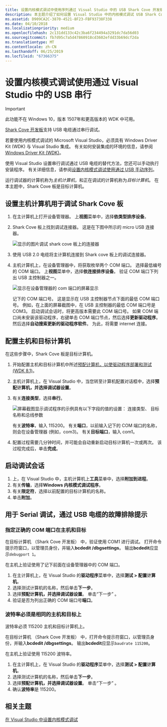 ```yaml
---
title: 设置内核模式调试中使用序列通过 Visual Studio 中的 USB Shark Cove 开发板
description: 本主题介绍了如何设置 Visual Studio 中的内核模式调试 USB Shark Cove 开发板。
ms.assetid: D909CA2C-3870-4521-8F23-FBF93738F338
ms.date: 04/10/2018
ms.localizationpriority: medium
ms.openlocfilehash: 2c131dd133c42c3ba6f234494a3291dc7da56d03
ms.sourcegitcommit: fb7d95c7a5d47860918cd3602efdd33b69dcf2da
ms.translationtype: MT
ms.contentlocale: zh-CN
ms.lasthandoff: 06/25/2019
ms.locfileid: "67366375"
---
```

# <a name="span-iddebuggersettingupkernel-modedebuggingusingserialoverusbinvisualstudiospansetting-up-kernel-mode-debugging-using-serial-over-usb-in-visual-studio"></a><span id="debugger.setting_up_kernel-mode_debugging_using_serial_over_usb_in_visual_studio"></span>设置内核模式调试使用通过 Visual Studio 中的 USB 串行

> [!IMPORTANT]
> 此功能不在 Windows 10，版本 1507年和更高版本的 WDK 中可用。
>

[Shark Cove 开发板](https://go.microsoft.com/fwlink/p?linkid=403168)支持 USB 电缆通过串行调试。

若要使用内核模式调试的 Microsoft Visual Studio，必须具有 Windows Driver Kit (WDK) 与 Visual Studio 集成。 有关如何安装集成的环境的信息，请参阅[Windows Driver Kit (WDK)](https://go.microsoft.com/fwlink/p?linkid=301383)。

使用 Visual Studio 设置串行调试通过 USB 电缆的替代方法，您还可以手动执行安装程序。 有关详细信息，请参阅[设置内核模式调试使用通过 USB 手动序列](setting-up-kernel-mode-debugging-using-serial-over-usb-manually-.md)。

运行调试器的计算机称为*主机计算机*，和正在调试的计算机称为*目标计算机*。 在本主题中，Shark Cove 板是目标计算机。

## <a name="span-idsettingupahostcomputerfordebuggingthesharkscoveboardspanspan-idsettingupahostcomputerfordebuggingthesharkscoveboardspanspan-idsettingupahostcomputerfordebuggingthesharkscoveboardspansetting-up-a-host-computer-for-debugging-the-sharks-cove-board"></a><span id="Setting_up_a_Host_Computer_for_debugging_the_Sharks_Cove_board"></span><span id="setting_up_a_host_computer_for_debugging_the_sharks_cove_board"></span><span id="SETTING_UP_A_HOST_COMPUTER_FOR_DEBUGGING_THE_SHARKS_COVE_BOARD"></span>设置主机计算机用于调试 Shark Cove 板


1.  在主计算机上打开设备管理器。 上**视图**菜单中，选择**依类型排序设备**。

2.  Shark Cove 板上找到调试连接器。 这是在下图中所示的 micro USB 连接器。

    ![显示的图片调试 shark cove 板上的连接器](images/sharkscovedebugconnector.png)

3.  使用 USB 2.0 电缆将主计算机连接到 Shark cove 板上的调试连接器。

4.  主机计算机上，在设备管理器中，将获取枚举两个 COM 端口。 选择最低编号的 COM 端口。 上**视图**菜单中，选择**依连接排序设备**。 验证 COM 端口下列出 USB 主控制器之一。

    ![显示在设备管理器的 com 端口的屏幕显示](images/serialoverusb01.png)

    记下的 COM 端口号。 这是显示在 USB 主控制器节点下面的最低 COM 端口号。 例如，在上面的屏幕截图中，在 USB 主控制器的最低 COM 端口号是 COM3。 启动调试会话时，将更高版本需要此 COM 端口号。 如果 COM 端口尚未安装该驱动程序，右键单击 COM 端口节点，然后选择**更新驱动程序**。 然后选择**自动搜索更新的驱动程序软件**。 为此，将需要 internet 连接。

## <a name="span-idconfiguringthehostandtargetcomputersspanspan-idconfiguringthehostandtargetcomputersspanspan-idconfiguringthehostandtargetcomputersspanconfiguring-the-host-and-target-computers"></a><span id="Configuring_the_host_and_target_computers"></span><span id="configuring_the_host_and_target_computers"></span><span id="CONFIGURING_THE_HOST_AND_TARGET_COMPUTERS"></span>配置主机和目标计算机


在这些步骤中，Shark Cove 板是目标计算机。

1.  开始配置主机和目标计算机中所述[预配计算机，以使驱动程序部署和测试 (WDK 8.1)](https://docs.microsoft.com/windows-hardware/drivers/gettingstarted/provision-a-target-computer-wdk-8-1)。
2.  主机计算机上，在 Visual Studio 中，当您转至计算机配置对话框中，选择**预配计算机，并选择调试器设置**。
3.  有关**连接类型**，选择**串行**。

    ![屏幕截图显示调试程序的示例具有以下字段的值的设置： 连接类型、 目标名称和总线参数](images/setupserialoverusbvs.png)

    有关**波特率**，输入 115200。 有关**端口**，以前输入记下的 COM 端口的名称，则会在设备管理器 (例如，com3)。 有关**目标端口**，输入 com1。

4.  配置过程需要几分钟时间，并可能会自动重新启动目标计算机一次或两次。 该过程完成后，单击**完成**。

## <a name="span-idstartingthedebuggingsessionspanspan-idstartingthedebuggingsessionspanspan-idstartingthedebuggingsessionspanstarting-the-debugging-session"></a><span id="Starting_the_Debugging_Session"></span><span id="starting_the_debugging_session"></span><span id="STARTING_THE_DEBUGGING_SESSION"></span>启动调试会话


1.  上，在 Visual Studio 中，主机计算机上**工具**菜单中，选择**附加到进程**。
2.  有关**传输**，选择**Windows 内核模式调试程序**。
3.  有关**限定符**，选择以前配置的目标计算机的名称。
4.  单击**附加**。

## <a name="span-idtroubleshootingtipsforserialdebuggingoverausbcablespanspan-idtroubleshootingtipsforserialdebuggingoverausbcablespanspan-idtroubleshootingtipsforserialdebuggingoverausbcablespantroubleshooting-tips-for-serial-debugging-over-a-usb-cable"></a><span id="Troubleshooting_Tips_for_Serial_Debugging_over_a_USB_Cable"></span><span id="troubleshooting_tips_for_serial_debugging_over_a_usb_cable"></span><span id="TROUBLESHOOTING_TIPS_FOR_SERIAL_DEBUGGING_OVER_A_USB_CABLE"></span>用于 Serial 调试，通过 USB 电缆的故障排除提示


### <a name="span-idspecifycorrectcomportonbothhostandtargetspanspan-idspecifycorrectcomportonbothhostandtargetspanspan-idspecifycorrectcomportonbothhostandtargetspanspecify-correct-com-port-on-both-host-and-target"></a><span id="Specify_correct_COM_port_on_both_host_and_target"></span><span id="specify_correct_com_port_on_both_host_and_target"></span><span id="SPECIFY_CORRECT_COM_PORT_ON_BOTH_HOST_AND_TARGET"></span>指定正确的 COM 端口在主机和目标

在目标计算机 （Shark Cove 开发板） 中，验证使用 COM1 进行调试。 打开命令提示符窗口，以管理员身份，并输入**bcdedit /dbgsettings**。 输出**bcdedit**应显示`debugport 1`。

在主机上验证使用了记下前面在设备管理器中的 COM 端口。

1.  在主计算机上，在 Visual Studio 的**驱动程序**菜单中，选择**测试 &gt; 配置计算机**。
2.  选择测试计算机的名称，然后单击**下一步**。
3.  选择**预配计算机，并选择调试器设置**。 单击“下一步”  。
4.  验证是否为列出正确的 COM 端口号**端口**。

### <a name="span-idbaudratemustbethesameonhostandtargetspanspan-idbaudratemustbethesameonhostandtargetspanspan-idbaudratemustbethesameonhostandtargetspanbaud-rate-must-be-the-same-on-host-and-target"></a><span id="Baud_rate_must_be_the_same_on_host_and_target"></span><span id="baud_rate_must_be_the_same_on_host_and_target"></span><span id="BAUD_RATE_MUST_BE_THE_SAME_ON_HOST_AND_TARGET"></span>波特率必须是相同的主机和目标上

波特率必须 115200 主机和目标计算机上。

在目标计算机 （Shark Cove 开发板） 中，打开命令提示符窗口，以管理员身份，并输入**bcdedit /dbgsettings**。 输出**bcdedit**应显示`baudrate 115200`。

在主机上验证使用 115200 波特率。

1.  在主计算机上，在 Visual Studio 的**驱动程序**菜单中，选择**测试 &gt; 配置计算机**。
2.  选择测试计算机的名称，然后单击**下一步**。
3.  选择**预配计算机，并选择调试器设置**。 单击“下一步”  。
4.  确认**波特率**是 115200。

## <a name="span-idrelatedtopicsspanrelated-topics"></a><span id="related_topics"></span>相关主题


[在 Visual Studio 中设置内核模式调试](setting-up-kernel-mode-debugging-in-visual-studio.md)

 

 






